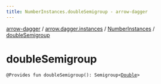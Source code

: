 ```yaml
---
title: NumberInstances.doubleSemigroup - arrow-dagger
---
```


[arrow-dagger](../../index.html) / [arrow.dagger.instances](../index.html) / [NumberInstances](index.html) / [doubleSemigroup](./double-semigroup.html)

# doubleSemigroup

`@Provides fun doubleSemigroup(): Semigroup<`[`Double`](https://kotlinlang.org/api/latest/jvm/stdlib/kotlin/-double/index.html)`>`